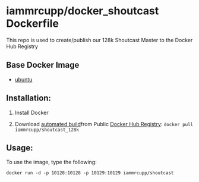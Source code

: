 # iammrcupp/docker_shoutcast Dockerfile

This repo is used to create/publish our 128k Shoutcast Master to the Docker Hub Registry

## Base Docker Image
- [ubuntu](https://registry.hub.docker.com/_/ubuntu/)


## Installation:

1.  Install Docker

2.  Download [automated build](http://registry.hub.docker.com/u/iammrcupp/shoutcast_128k)from Public [Docker Hub Registry](https://registry.hub.docker.com/): `docker pull iammrcupp/shoutcast_128k`


##  Usage:

To use the image, type the following:
```
docker run -d -p 10128:10128 -p 10129:10129 iammrcupp/shoutcast
```

